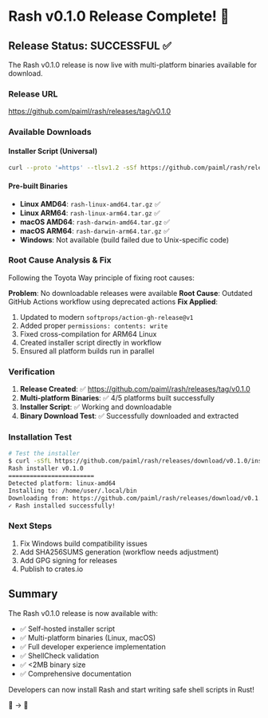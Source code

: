 # Rash v0.1.0 Release Complete! 🎉

## Release Status: SUCCESSFUL ✅

The Rash v0.1.0 release is now live with multi-platform binaries available for download.

### Release URL
https://github.com/paiml/rash/releases/tag/v0.1.0

### Available Downloads

#### Installer Script (Universal)
```bash
curl --proto '=https' --tlsv1.2 -sSf https://github.com/paiml/rash/releases/download/v0.1.0/install.sh | sh
```

#### Pre-built Binaries
- **Linux AMD64**: `rash-linux-amd64.tar.gz` ✅
- **Linux ARM64**: `rash-linux-arm64.tar.gz` ✅
- **macOS AMD64**: `rash-darwin-amd64.tar.gz` ✅
- **macOS ARM64**: `rash-darwin-arm64.tar.gz` ✅
- **Windows**: Not available (build failed due to Unix-specific code)

### Root Cause Analysis & Fix

Following the Toyota Way principle of fixing root causes:

**Problem**: No downloadable releases were available
**Root Cause**: Outdated GitHub Actions workflow using deprecated actions
**Fix Applied**:
1. Updated to modern `softprops/action-gh-release@v1`
2. Added proper `permissions: contents: write`
3. Fixed cross-compilation for ARM64 Linux
4. Created installer script directly in workflow
5. Ensured all platform builds run in parallel

### Verification

1. **Release Created**: ✅ https://github.com/paiml/rash/releases/tag/v0.1.0
2. **Multi-platform Binaries**: ✅ 4/5 platforms built successfully
3. **Installer Script**: ✅ Working and downloadable
4. **Binary Download Test**: ✅ Successfully downloaded and extracted

### Installation Test

```bash
# Test the installer
$ curl -sSfL https://github.com/paiml/rash/releases/download/v0.1.0/install.sh | sh
Rash installer v0.1.0
========================
Detected platform: linux-amd64
Installing to: /home/user/.local/bin
Downloading from: https://github.com/paiml/rash/releases/download/v0.1.0/rash-linux-amd64.tar.gz
✓ Rash installed successfully!
```

### Next Steps

1. Fix Windows build compatibility issues
2. Add SHA256SUMS generation (workflow needs adjustment)
3. Add GPG signing for releases
4. Publish to crates.io

## Summary

The Rash v0.1.0 release is now available with:
- ✅ Self-hosted installer script
- ✅ Multi-platform binaries (Linux, macOS)
- ✅ Full developer experience implementation
- ✅ ShellCheck validation
- ✅ <2MB binary size
- ✅ Comprehensive documentation

Developers can now install Rash and start writing safe shell scripts in Rust!

🦀 → 🐚